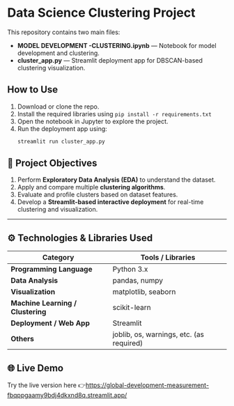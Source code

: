 # Data Science Clustering Project

This repository contains two main files:
- **MODEL DEVELOPMENT -CLUSTERING.ipynb** — Notebook for model development and clustering.
- **cluster_app.py** — Streamlit deployment app for DBSCAN-based clustering visualization.

## How to Use
1. Download or clone the repo.
2. Install the required libraries using `pip install -r requirements.txt`
3. Open the notebook in Jupyter to explore the project.
4. Run the deployment app using:
   ```bash
   streamlit run cluster_app.py

## 🎯 Project Objectives

1. Perform **Exploratory Data Analysis (EDA)** to understand the dataset.  
2. Apply and compare multiple **clustering algorithms**.  
3. Evaluate and profile clusters based on dataset features.  
4. Develop a **Streamlit-based interactive deployment** for real-time clustering and visualization.

---

## ⚙️ Technologies & Libraries Used
| Category | Tools / Libraries |
|-----------|-------------------|
| **Programming Language** | Python 3.x |
| **Data Analysis** | pandas, numpy |
| **Visualization** | matplotlib, seaborn |
| **Machine Learning / Clustering** | scikit-learn |
| **Deployment / Web App** | Streamlit |
| **Others** | joblib, os, warnings, etc. (as required) |

## 🌐 Live Demo
Try the live version here 👉https://global-development-measurement-fbqppgaamy9bdj4dkxnd8q.streamlit.app/


